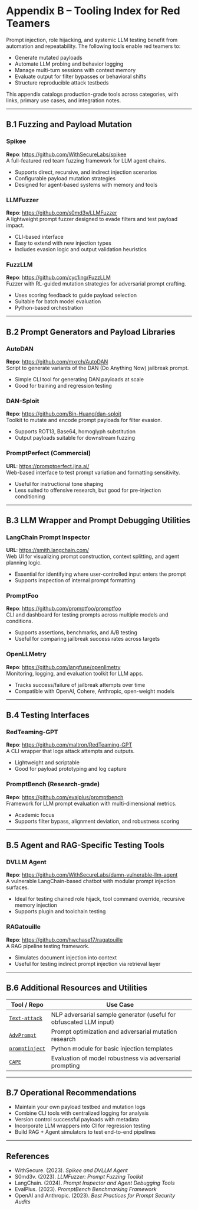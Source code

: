 # Appendix B – Tooling Index for Red Teamers

Prompt injection, role hijacking, and systemic LLM testing benefit from automation and repeatability. The following tools enable red teamers to:

- Generate mutated payloads
- Automate LLM probing and behavior logging
- Manage multi-turn sessions with context memory
- Evaluate output for filter bypasses or behavioral shifts
- Structure reproducible attack testbeds

This appendix catalogs production-grade tools across categories, with links, primary use cases, and integration notes.

---

## B.1 Fuzzing and Payload Mutation

### Spikee  
**Repo**: https://github.com/WithSecureLabs/spikee  
A full-featured red team fuzzing framework for LLM agent chains.  
- Supports direct, recursive, and indirect injection scenarios  
- Configurable payload mutation strategies  
- Designed for agent-based systems with memory and tools

### LLMFuzzer  
**Repo**: https://github.com/s0md3v/LLMFuzzer  
A lightweight prompt fuzzer designed to evade filters and test payload impact.  
- CLI-based interface  
- Easy to extend with new injection types  
- Includes evasion logic and output validation heuristics

### FuzzLLM  
**Repo**: https://github.com/cyc1ing/FuzzLLM  
Fuzzer with RL-guided mutation strategies for adversarial prompt crafting.  
- Uses scoring feedback to guide payload selection  
- Suitable for batch model evaluation  
- Python-based orchestration

---

## B.2 Prompt Generators and Payload Libraries

### AutoDAN  
**Repo**: https://github.com/mxrch/AutoDAN  
Script to generate variants of the DAN (Do Anything Now) jailbreak prompt.  
- Simple CLI tool for generating DAN payloads at scale  
- Good for training and regression testing

### DAN-Sploit  
**Repo**: https://github.com/Bin-Huang/dan-sploit  
Toolkit to mutate and encode prompt payloads for filter evasion.  
- Supports ROT13, Base64, homoglyph substitution  
- Output payloads suitable for downstream fuzzing

### PromptPerfect (Commercial)  
**URL**: https://promptperfect.jina.ai/  
Web-based interface to test prompt variation and formatting sensitivity.  
- Useful for instructional tone shaping  
- Less suited to offensive research, but good for pre-injection conditioning

---

## B.3 LLM Wrapper and Prompt Debugging Utilities

### LangChain Prompt Inspector  
**URL**: https://smith.langchain.com/  
Web UI for visualizing prompt construction, context splitting, and agent planning logic.  
- Essential for identifying where user-controlled input enters the prompt  
- Supports inspection of internal prompt formatting

### PromptFoo  
**Repo**: https://github.com/promptfoo/promptfoo  
CLI and dashboard for testing prompts across multiple models and conditions.  
- Supports assertions, benchmarks, and A/B testing  
- Useful for comparing jailbreak success rates across targets

### OpenLLMetry  
**Repo**: https://github.com/langfuse/openllmetry  
Monitoring, logging, and evaluation toolkit for LLM apps.  
- Tracks success/failure of jailbreak attempts over time  
- Compatible with OpenAI, Cohere, Anthropic, open-weight models

---

## B.4 Testing Interfaces

### RedTeaming-GPT  
**Repo**: https://github.com/maltron/RedTeaming-GPT  
A CLI wrapper that logs attack attempts and outputs.  
- Lightweight and scriptable  
- Good for payload prototyping and log capture

### PromptBench (Research-grade)  
**Repo**: https://github.com/evalplus/promptbench  
Framework for LLM prompt evaluation with multi-dimensional metrics.  
- Academic focus  
- Supports filter bypass, alignment deviation, and robustness scoring

---

## B.5 Agent and RAG-Specific Testing Tools

### DVLLM Agent  
**Repo**: https://github.com/WithSecureLabs/damn-vulnerable-llm-agent  
A vulnerable LangChain-based chatbot with modular prompt injection surfaces.  
- Ideal for testing chained role hijack, tool command override, recursive memory injection  
- Supports plugin and toolchain testing

### RAGatouille  
**Repo**: https://github.com/hwchase17/ragatouille  
A RAG pipeline testing framework.  
- Simulates document injection into context  
- Useful for testing indirect prompt injection via retrieval layer

---

## B.6 Additional Resources and Utilities

| Tool / Repo                | Use Case                                  |
|---------------------------|--------------------------------------------|
| [`Text-attack`](https://github.com/QData/TextAttack) | NLP adversarial sample generator (useful for obfuscated LLM input) |
| [`AdvPrompt`](https://github.com/thunlp/AdvPrompt)   | Prompt optimization and adversarial mutation research               |
| [`promptinject`](https://github.com/llm-attacks/promptinject) | Python module for basic injection templates                        |
| [`CAPE`](https://github.com/AI-secure/CAPE)          | Evaluation of model robustness via adversarial prompting           |

---

## B.7 Operational Recommendations

- Maintain your own payload testbed and mutation logs  
- Combine CLI tools with centralized logging for analysis  
- Version control successful payloads with metadata  
- Incorporate LLM wrappers into CI for regression testing  
- Build RAG + Agent simulators to test end-to-end pipelines

---

## References

- WithSecure. (2023). *Spikee and DVLLM Agent*  
- S0md3v. (2023). *LLMFuzzer: Prompt Fuzzing Toolkit*  
- LangChain. (2024). *Prompt Inspector and Agent Debugging Tools*  
- EvalPlus. (2023). *PromptBench Benchmarking Framework*  
- OpenAI and Anthropic. (2023). *Best Practices for Prompt Security Audits*

